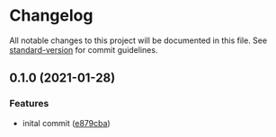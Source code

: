 # Changelog

All notable changes to this project will be documented in this file. See [standard-version](https://github.com/conventional-changelog/standard-version) for commit guidelines.

## 0.1.0 (2021-01-28)


### Features

* inital commit ([e879cba](https://github.com/MikeG96/anxelin-project-structure/commits/e879cba596ce48d39e1e97b8fc2a1c7d09aaf293))
